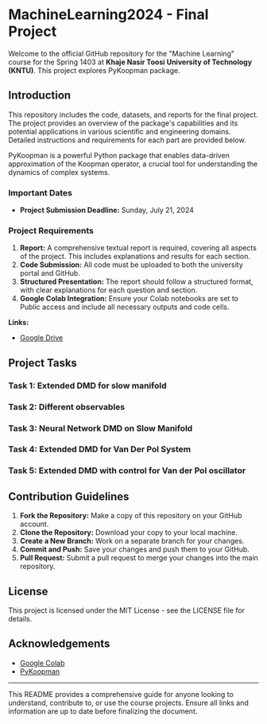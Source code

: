 # MachineLearning2024 - Final Project
Welcome to the official GitHub repository for the "Machine Learning" course for the Spring 1403 at **Khaje Nasir Toosi University of Technology (KNTU)**. This project explores PyKoopman package.

## Introduction
This repository includes the code, datasets, and reports for the final project. The project  provides an overview of the package's capabilities and its potential applications in various scientific and engineering domains. Detailed instructions and requirements for each part are provided below.

PyKoopman is a powerful Python package that enables data-driven approximation of the Koopman operator, a crucial tool for understanding the dynamics of complex systems.
### Important Dates
- **Project Submission Deadline:** Sunday, July 21, 2024
### Project Requirements
1. **Report:** A comprehensive textual report is required, covering all aspects of the project. This includes explanations and results for each section.
2. **Code Submission:** All code must be uploaded to both the university portal and GitHub.
3. **Structured Presentation:** The report should follow a structured format, with clear explanations for each question and section.
4. **Google Colab Integration:** Ensure your Colab notebooks are set to Public access and include all necessary outputs and code cells.

**Links:**
- [Google Drive](https://drive.google.com/drive/folders/1cmnVq2VN7JRvpxYHSpCO2cRNX0GYS-V0)

## Project Tasks
### Task 1: Extended DMD for slow manifold
### Task 2: Different observables
### Task 3: Neural Network DMD on Slow Manifold
### Task 4: Extended DMD for Van Der Pol System
### Task 5: Extended DMD with control for Van der Pol oscillator

## Contribution Guidelines
1. **Fork the Repository:** Make a copy of this repository on your GitHub account.
2. **Clone the Repository:** Download your copy to your local machine.
3. **Create a New Branch:** Work on a separate branch for your changes.
4. **Commit and Push:** Save your changes and push them to your GitHub.
5. **Pull Request:** Submit a pull request to merge your changes into the main repository.

## License
This project is licensed under the MIT License - see the LICENSE file for details.

## Acknowledgements
- [Google Colab](https://colab.research.google.com/)
- [PyKoopman](https://github.com/dynamicslab/pykoopman)

***
This README provides a comprehensive guide for anyone looking to understand, contribute to, or use the course projects. Ensure all links and information are up to date before finalizing the document.
